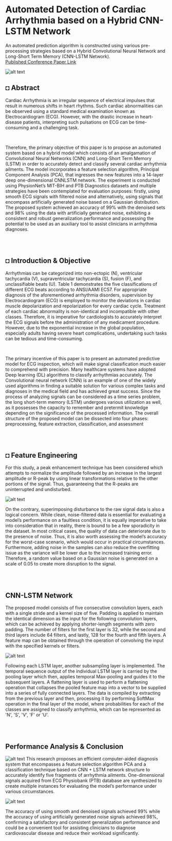 # **Automated Detection of Cardiac Arrhythmia based on a Hybrid CNN-LSTM Network**
An automated prediction algorithm is constructed using various pre-processing strategies based on a Hybrid Convolutional Neural Network and Long-Short Term Memory (CNN-LSTM Network). 
</br>
[Published Conference Paper Link](https://link.springer.com/chapter/10.1007/978-981-16-8774-7_32)

![alt text](https://github.com/shahriar-rahman/Automated-Detection-of-Cardiac-Arrhythmia/blob/main/img/arrhythmia.jpg)

## ◘ Abstract
Cardiac Arrhythmia is an irregular sequence of electrical impulses
that result in numerous shifts in heart rhythms. Such cardiac abnormalities
can be observed using a standard medical examination known as Electrocardiogram (ECG). However, with the drastic increase in heart-disease patients, interpreting such pulsations on ECG can be time-consuming and a challenging task.

</br>

Therefore, the primary objective of this paper is to propose an automated system based on a hybrid model which consists of an amalgamation of Convolutional Neural Networks (CNN) and Long-Short Term Memory (LSTM) in order to accurately detect and classify several cardiac arrhythmia ailments. The model incorporates a feature selection algorithm, Principal Component Analysis (PCA), that ingresses the new features into a 14-layer deep one-dimensional CNNLSTM network. The experiment is conducted using PhysionNet’s MIT-BIH and PTB Diagnostics datasets and multiple strategies have been contemplated for evaluation purposes: firstly, using smooth ECG signals with filtered noise and alternatively, using signals that encompass artificially generated noise based on a Gaussian distribution. The proposed system achieved an accuracy of 99% with the denoised sets and 98% using the data with artificially generated noise, exhibiting a consistent and robust generalization performance and possessing the potential to be used as an auxiliary tool to assist clinicians in arrhythmia diagnoses.

</br></br>

## ◘ Introduction & Objective
Arrhythmias can be categorized into non-ectopic (N), ventricular tachycardia (V), supraventricular tachycardia (S), fusion (F), and unclassifiable beats (U). Table 1 demonstrates the five classifications of different ECG beats according to ANSI/AAMI EC57. For appropriate diagnosis of the aforementioned arrhythmia disorders, supervision by Electrocardiogram (ECG) is employed to monitor the deviations in cardiac
muscle depolarization and repolarization for every cardiac cycle. Treatment of each cardiac abnormality is non-identical and incompatible with other classes. Therefore, it is imperative for cardiologists to accurately interpret the ECG signals before the administration of any medicament procedure. However, due to the exponential increase in the global population, especially adults having severe heart complications, undertaking such tasks can be tedious and time-consuming.

</br>

The primary incentive of this paper is to present an automated predictive model for ECG inspection, which will make signal classification much easier to comprehend with precision. Many healthcare systems have adopted Deep learning (DL) algorithms to classify arrhythmias accurately. The Convolutional neural network (CNN) is an example of one of the widely used algorithms in finding a suitable solution for various complex tasks and diagnoses in the medical field and has achieved great success. Since the process of analyzing signals can be considered as a time series problem, the long short-term memory (LSTM) undergoes various utilization as well, as it possesses the capacity to remember and pretermit knowledge depending on the significance of the processed information. The overall structure of the proposed model can be dissected into four phases: preprocessing, feature extraction, classification, and assessment

</br></br>

## ◘ Feature Engineering
For this study, a peak enhancement technique has been considered which attempts to normalize the amplitude followed by an increase in the largest amplitude or R-peak by using linear transformations relative to the other portions of the signal. Thus, guaranteeing that the R-peaks are uninterrupted and undisturbed.

![alt text](https://github.com/shahriar-rahman/Automated-Detection-of-Cardiac-Arrhythmia/blob/main/Diagrams/SignalEngineering.PNG)

On the contrary, superimposing disturbance to the raw signal data is also a logical concern. While clean, noise-filtered data is essential for evaluating a model’s performance on a faultless condition, it is equally imperative to take into consideration that in reality, there is bound to be a few sporadicity in the dataset. In most critical cases, the quality of data can deteriorate due to the presence of noise.
Thus, it is also worth assessing the model’s accuracy for the worst-case scenario, which would occur in practical circumstances. Furthermore, adding noise in the samples can also reduce the overfitting issue as the variance will be lower due to the increased training error. Therefore, a random value based on a Gaussian noise is generated on a scale of 0.05 to create more disruption to the signal.


</br></br>


## CNN-LSTM Network
The proposed model consists of five consecutive convolution layers, each with a single stride and a kernel size of five. Padding is applied to maintain the identical dimension as the input for the following convolution layers, which can be achieved by applying shorter-length segments with zero padding. The number of filters for the first
layer is 32, while the second and third layers include 64 filters, and lastly, 128 for the
fourth and fifth layers. A feature map can be obtained through the operation of convolving the input with the specified kernels or filters.

![alt text](https://github.com/shahriar-rahman/Automated-Detection-of-Cardiac-Arrhythmia/blob/main/Diagrams/CNN-LSTM.PNG)

Following each LSTM layer, another subsampling layer is implemented. The temporal sequence output of the individual LSTM layer is carried by the pooling layer which then, applies temporal Max-pooling and guides it to the subsequent layers. A flattening layer is used to perform a flattening operation that collapses the pooled feature map into a vector to be supplied into a series of fully connected layers. The data is compiled by extracting from the previous layer and then, processing it by performing SoftMax operation in the final layer of the model, where probabilities for each of the classes are assigned to classify arrhythmia, which can be represented as 'N', 'S', 'V', 'F' or 'U'. 


</br></br>

## Performance Analysis & Conclusion
![alt text](https://github.com/shahriar-rahman/Automated-Detection-of-Cardiac-Arrhythmia/blob/main/Diagrams/ResultsTabular.PNG)
This research proposes an efficient computer-aided diagnosis system that encompasses a feature selection algorithm PCA and a classification technique based on CNN + LSTM network structure to accurately identify five fragments of arrhythmia ailments. One-dimensional signals acquired from ECG Physiobank (PTB) database are synthesized to create multiple instances for evaluating the model’s performance under various circumstances.

![alt text](https://github.com/shahriar-rahman/Automated-Detection-of-Cardiac-Arrhythmia/blob/main/Diagrams/ConfusionMatrix.PNG)

The accuracy of using smooth and denoised signals achieved 99% while the accuracy of using artificially generated noise signals achieved 98%, confirming a satisfactory and consistent generalization performance and could be a convenient tool for assisting clinicians to diagnose cardiovascular disease and reduce their workload significantly.

